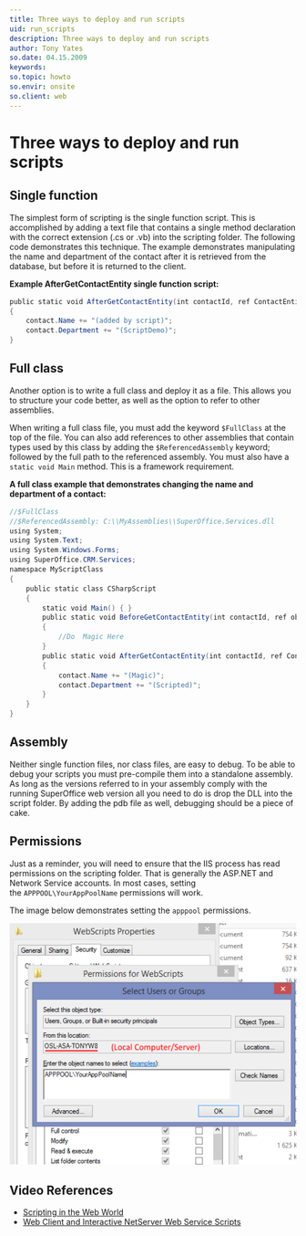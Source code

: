 ```yaml
---
title: Three ways to deploy and run scripts
uid: run_scripts
description: Three ways to deploy and run scripts
author: Tony Yates
so.date: 04.15.2009
keywords:
so.topic: howto
so.envir: onsite
so.client: web
---
```


# Three ways to deploy and run scripts

## Single function

The simplest form of scripting is the single function script. This is accomplished by adding a text file that contains a single method declaration with the correct extension (.cs or .vb) into the scripting folder. The following code demonstrates this technique. The example demonstrates manipulating the name and department of the contact after it is retrieved from the database, but before it is returned to the client.

**Example AfterGetContactEntity single function script:**

```csharp
public static void AfterGetContactEntity(int contactId, ref ContactEntity contact, ref object state)
{
    contact.Name += "(added by script)";
    contact.Department += "(ScriptDemo)";
}
```

## Full class

Another option is to write a full class and deploy it as a file. This allows you to structure your code better, as well as the option to refer to other assemblies.

When writing a full class file, you must add the keyword `$FullClass` at the top of the file. You can also add references to other assemblies that contain types used by this class by adding the `$ReferencedAssembly` keyword; followed by the full path to the referenced assembly. You must also have a `static void Main` method. This is a framework requirement.

**A full class example that demonstrates changing the name and department of a contact:**

```csharp
//$FullClass
//$ReferencedAssembly: C:\\MyAssemblies\\SuperOffice.Services.dll
using System;
using System.Text;
using System.Windows.Forms;
using SuperOffice.CRM.Services;
namespace MyScriptClass
{
    public static class CSharpScript
    {
        static void Main() { }
        public static void BeforeGetContactEntity(int contactId, ref object state)
        {
            //Do  Magic Here
        }
        public static void AfterGetContactEntity(int contactId, ref ContactEntity contact, ref object state)
        {
            contact.Name += "(Magic)";
            contact.Department += "(Scripted)";
        }
    }
}
```

## Assembly

Neither single function files, nor class files, are easy to debug. To be able to debug your scripts you must pre-compile them into a standalone assembly. As long as the versions referred to in your assembly comply with the running SuperOffice web version all you need to do is drop the DLL into the script folder. By adding the pdb file as well, debugging should be a piece of cake.

## Permissions

Just as a reminder, you will need to ensure that the IIS process has read permissions on the scripting folder. That is generally the ASP.NET and Network Service accounts. In most cases, setting the `APPPOOL\YourAppPoolName` permissions will work.

The image below demonstrates setting the `apppool` permissions.

![x][img3]

## Video References

* [Scripting in the Web World][1]
* [Web Client and Interactive NetServer Web Service Scripts][2]

<!-- Referenced links -->
[1]: https://community.superoffice.com/en/developer/videos/video-player/?videoId=138
[2]: https://community.superoffice.com/en/developer/videos/video-player/?videoId=841

<!-- Referenced images -->
[img1]: media/netserverservicescripting_750.png
[img2]: media/scriptingsetup.png
[img3]: media/permissions2.png
